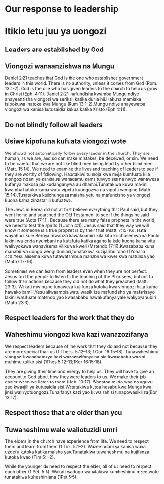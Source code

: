 # Our response to leadership

# Itikio letu juu ya uongozi

## Leaders are established by God

## Viongozi wanaanzishwa na Mungu

Daniel 2:21 teaches that God is the one who establishes government leaders in this world. There is no authority, unless it comes from God (Rom. 13:1-2). God is the one who has given leaders to the church to help us grow in Christ (Eph. 4:11).
Daniel 2:21 inafundisha kwamba Mungu ndiye anayeanzisha viongozi wa serikali katika dunia hii.Hakuna mamlaka isipokuwa inatoka kwa Mungu (Rum 13:1-2).Mungu ndiye anayewatoa viongozi wa kanisa kutusaidia kukua katika Kristo (Eph 4:11).

## Do not blindly follow all leaders

## Usiwe kipofu na kufuata viongozi wote

We should not automatically follow every leader in the church. They are human, as we are, and so can make mistakes, be deceived, or sin. We need to be careful that we are not like blind men being lead by other blind men (Matt. 15:14). We need to examine the lives and teaching of leaders to see if they are worthy of following.
Hatutakiwi tu moja kwa moja kumfuata kila kiongozi ndani ya kanisa.Ni wanadamu kama tulivyo sisi na hivyo wanaweza kufanya makosa pia,kudanganywa au dhambi.Tunatakiwa kuwa makini kwamba hatuko kama watu vipofu kuongozwa na vipofu wengine (Math 15:14).Tunatakiwa kujichunguza maisha yetu na mafundisho ya viongozi kuona kama zinzstahili kufuatwa.

The Jews in Berea did not at first believe everything that Paul said, but they went home and searched the Old Testament to see if the things he said were true (Acts 17:11). Because there are many false prophets in the world, we need to test the spirits (1 John 4:1). Jesus said that they way we will know if someone is a true prophet is by their fruit (Matt. 7:15-16).
Hata wayahudi kule Beroya mwanzo hawakuamini kila kitu kilichosemwa na Paulo lakini walienda nyumbani na kutafuta katika agano la kale kuona kama vitu walivyokuwa wanavisema vilikuwa kweli (Matendo 17:11).Kwasababu kuna manabii wa uongo wengi duniani,tunatakiwa kuzijaribu roho (1Yohana 4:1).Yesu alisema kuwa tutawatambua manabii wa kweli kwa matunda yao (Math7:15-16).

Sometimes we can learn from leaders even when they are not perfect. Jesus told the people to listen to the teaching of the Pharisees, but not to follow their actions because they did not do what they preached (Matt. 23:3).
Wakati mwingine tunaweza kujifunza kutoka kwa viongozi hata kama hawako kamili.Yesu aliwaambia watu wasikilize mafundisho ya mafarisayo lakini wasifuate matendo yao kwasababu hawakufanya yale waliyoyahubiri (Math 23:3).

## Respect leaders for the work that they do

## Waheshimu viongozi kwa kazi wanazozifanya

We respect leaders because of the work that they do and not because they are more special than us (1 Thess. 5:12–13; 1 Cor. 16:15–18).
Tunawaheshimu viongozi kwasababu ya kazi wanazozifanya na sio kwasababu wao ni muhimu kuliko sisi (1Thes 5:12-13;1Kor 16:15-18).

They are giving their time and energy to help us. They will have to give an account to God about how they were leaders to us. We make their job easier when we listen to them (Heb. 13:17).
Wanatoa muda wao na nguvu zao kwaajili ya kutusaidia sisi.Watatakiwa kutoa hesabu kwa Mungu kwa jinsi walivyotuongoza.Tunaifanya kazi yao kuwa rahisi tunapowasikiliza(Ebr 13:17).

## Respect those that are older than you

## Tuwaheshimu wale waliotuzidi umri

The elders in the church have experience from life. We need to respect them and learn from them (1 Tim. 5:1–2).
Wazee ndani ya kanisa wana uzoefu kutoka katika maisha yao.Tunatakiwa tuwaheshimu na kujifunza kutoka kwao (Tim 5:1-2).

While the younger do need to respect the elder, all of us need to respect each other (1 Pet. 5:5).
Wakati wadogo wanatakiwa kumheshimu mzee,wote tunatakiwa kuheshimiana (1Pet 5:5).
